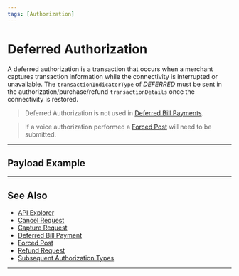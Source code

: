 ```yaml
---
tags: [Authorization]
---
```


# Deferred Authorization

A deferred authorization is a transaction that occurs when a merchant captures transaction information while the connectivity is interrupted or unavailable. The `transactionIndicatorType` of *DEFERRED* must be sent in the authorization/purchase/refund `transactionDetails` once the connectivity is restored.

<!-- theme: info -->
> Deferred Authorization is not used in [Deferred Bill Payments](?path=docs/Resources/Guides/Bill-Payments/Deferred-Payment.md).

<!-- theme: warning -->
> If a voice authorization performed a [Forced Post](?path=docs/Resources/API-Documents/Payments/Forced.md) will need to be submitted.

---

## Payload Example

---

## See Also

- [API Explorer](../api/?type=post&path=/payments/v1/charges)
- [Cancel Request](?path=docs/Resources/API-Documents/Payments/Cancel.md)
- [Capture Request](?path=docs/Resources/API-Documents/Payments/Capture.md)
- [Deferred Bill Payment](?path=docs/Resources/Guides/Bill-Payments/Deferred-Payment.md)
- [Forced Post](?path=docs/Resources/API-Documents/Payments/Forced.md)
- [Refund Request](?path=docs/Resources/API-Documents/Payments/Refund.md)
- [Subsequent Authorization Types](?path=docs/Resources/Guides/Authorizations/Authorization-Types.md)

---
